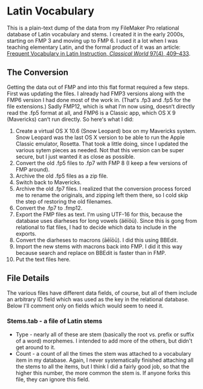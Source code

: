 # Latin Vocabulary
This is a plain-text dump of the data from my FileMaker Pro relational database of Latin vocabulary and stems. I created it in the early 2000s, starting on FMP 3 and moving up to FMP 6. I used it a lot when I was teaching elementary Latin, and the formal product of it was an article: [Frequent Vocabulary in Latin Instruction, *Classical World* 97(4), 409–433](http://www.jstor.org/stable/4352875).

## The Conversion
Getting the data out of FMP and into this flat format required a few steps. First was updating the files. I already had FMP3 versions along with the FMP6 version I had done most of the work in. (Thatʻs .fp3 and .fp5 for the file extensions.) Sadly FMP12, which is what Iʻm now using, doesnʻt directly read the .fp5 format at all, and FMP6 is a Classic app, which OS X 9 (Mavericks) canʻt run directly. So hereʻs what I did:
  1. Create a virtual OS X 10.6 (Snow Leopard) box on my Mavericks system. Snow Leopard was the last OS X version to be able to run the Apple Classic emulator, Rosetta. That took a little doing, since I updated the various sytem pieces as needed. Not that this version can be super secure, but I just wanted it as close as possible.
  1. Convert the old .fp5 files to .fp7 with FMP 8 (I keep a few versions of FMP around).
  1. Archive the old .fp5 files as a zip file.
  1. Switch back to Mavericks.
  1. Archive the old .fp7 files. I realized that the conversion process forced me to rename the originals, and zipping left them there, so I cold skip the step of restoring the old filenames.
  1. Convert the .fp7 to .fmp12.
  1. Export the FMP files as text. Iʻm using UTF-16 for this, because the database uses diarheses for long vowels (äëïöü). Since this is gong from relational to flat files, I had to decide which data to include in the exports.
  1. Convert the diarheses to macrons (āēīōū). I did this using BBEdit.
  1. Import the new stems with macrons back into FMP. I did it this way because search and replace on BBEdit is faster than in FMP.
  1. Put the text files here.
  
## File Details
The various files have different data fields, of course, but all of them include an arbitrary ID field which was used as the key in the relational database. Below I'll comment only on fields which would seem to need it.

### Stems.tab - a file of Latin stems
  * Type - nearly all of these are stem (basically the root vs. prefix or suffix of a word) morphemes. I intended to add more of the others, but didn't get around to it.
  * Count - a count of all the times the stem was attached to a vocabulary item in my database. Again, I never systematically finished attaching all the stems to all the items, but I think I did a fairly good job, so that the higher this number, the more common the stem is. If anyone forks this file, they can ignore this field.
